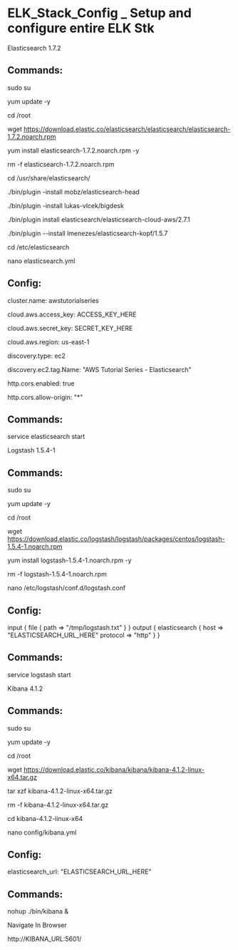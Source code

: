 # ELK_Stack_Config _ Setup and configure entire ELK Stk

Elasticsearch 1.7.2

Commands:
---------

sudo su

yum update -y

cd /root

wget https://download.elastic.co/elasticsearch/elasticsearch/elasticsearch-1.7.2.noarch.rpm

yum install elasticsearch-1.7.2.noarch.rpm -y

rm -f elasticsearch-1.7.2.noarch.rpm

cd /usr/share/elasticsearch/

./bin/plugin -install mobz/elasticsearch-head

./bin/plugin -install lukas-vlcek/bigdesk

./bin/plugin install elasticsearch/elasticsearch-cloud-aws/2.7.1

./bin/plugin --install lmenezes/elasticsearch-kopf/1.5.7

cd /etc/elasticsearch

nano elasticsearch.yml

Config:
-------

cluster.name: awstutorialseries

cloud.aws.access_key: ACCESS_KEY_HERE

cloud.aws.secret_key: SECRET_KEY_HERE

cloud.aws.region: us-east-1

discovery.type: ec2

discovery.ec2.tag.Name: "AWS Tutorial Series - Elasticsearch"

http.cors.enabled: true

http.cors.allow-origin: "*"

Commands:
---------

service elasticsearch start

Logstash 1.5.4-1

Commands:
--------

sudo su

yum update -y

cd /root

wget https://download.elastic.co/logstash/logstash/packages/centos/logstash-1.5.4-1.noarch.rpm

yum install logstash-1.5.4-1.noarch.rpm -y

rm -f logstash-1.5.4-1.noarch.rpm

nano /etc/logstash/conf.d/logstash.conf

Config:
-------

input { file { path => "/tmp/logstash.txt" } } output { elasticsearch { host => "ELASTICSEARCH_URL_HERE" protocol => "http" } }

Commands:
---------

service logstash start

Kibana 4.1.2

Commands:
--------

sudo su

yum update -y

cd /root

wget https://download.elastic.co/kibana/kibana/kibana-4.1.2-linux-x64.tar.gz

tar xzf kibana-4.1.2-linux-x64.tar.gz

rm -f kibana-4.1.2-linux-x64.tar.gz

cd kibana-4.1.2-linux-x64

nano config/kibana.yml

Config:
-------

elasticsearch_url: "ELASTICSEARCH_URL_HERE"

Commands:
--------

nohup ./bin/kibana &

Navigate In Browser

http://KIBANA_URL:5601/
